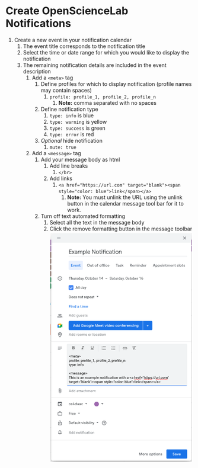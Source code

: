 # Create OpenScienceLab Notifications 

1. Create a new event in your notification calendar
    1. The event title corresponds to the notification title
    1. Select the time or date range for which you would like to display the notification
    1. The remaining notification details are included in the event description
        1. Add a `<meta>` tag
            1. Define profiles for which to display notification (profile names may contain spaces)
                1. `profile: profile_1, profile_2, profile_n`
                    1. **Note:** comma separated with no spaces
            1. Define notification type
                1. `type: info` is blue
                1. `type: warning` is yellow
                1. `type: success` is green
                1. `type: error` is red
            1. *Optional* hide notification
                1. `mute: true`
        1. Add a `<message>` tag
            1. Add your message body as html
                1. Add line breaks
                    1. `</br>`
                1. Add links
                    1.  `<a href="https://url.com" target="blank"><span style="color: blue">link</span></a>`
                        1. **Note:** You must unlink the URL using the unlink button in the calendar message tool bar for it to work.
            1. Turn off text automated formatting
               1. Select all the text in the message body
               1. Click the remove formatting button in the message toolbar
        ![Image of a notification event being created in Google Calendar](../../assets/notification.png)
        
